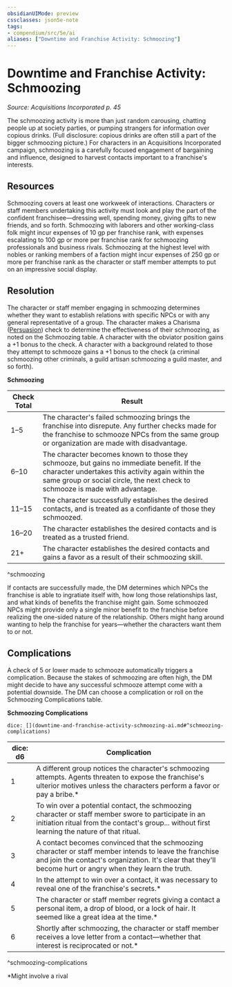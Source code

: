 ```yaml
---
obsidianUIMode: preview
cssclasses: json5e-note
tags:
- compendium/src/5e/ai
aliases: ["Downtime and Franchise Activity: Schmoozing"]
---
```

# Downtime and Franchise Activity: Schmoozing
*Source: Acquisitions Incorporated p. 45* 

The schmoozing activity is more than just random carousing, chatting people up at society parties, or pumping strangers for information over copious drinks. (Full disclosure: copious drinks are often still a part of the bigger schmoozing picture.) For characters in an Acquisitions Incorporated campaign, schmoozing is a carefully focused engagement of bargaining and influence, designed to harvest contacts important to a franchise's interests.

## Resources

Schmoozing covers at least one workweek of interactions. Characters or staff members undertaking this activity must look and play the part of the confident franchisee—dressing well, spending money, giving gifts to new friends, and so forth. Schmoozing with laborers and other working-class folk might incur expenses of 10 gp per franchise rank, with expenses escalating to 100 gp or more per franchise rank for schmoozing professionals and business rivals. Schmoozing at the highest level with nobles or ranking members of a faction might incur expenses of 250 gp or more per franchise rank as the character or staff member attempts to put on an impressive social display.

## Resolution

The character or staff member engaging in schmoozing determines whether they want to establish relations with specific NPCs or with any general representative of a group. The character makes a Charisma ([Persuasion](/Systems/5e/rules/skills.md#Persuasion)) check to determine the effectiveness of their schmoozing, as noted on the Schmoozing table. A character with the obviator position gains a +1 bonus to the check. A character with a background related to those they attempt to schmooze gains a +1 bonus to the check (a criminal schmoozing other criminals, a guild artisan schmoozing a guild master, and so forth).

**Schmoozing**

| Check Total | Result |
|-------------|--------|
| 1–5 | The character's failed schmoozing brings the franchise into disrepute. Any further checks made for the franchise to schmooze NPCs from the same group or organization are made with disadvantage. |
| 6–10 | The character becomes known to those they schmooze, but gains no immediate benefit. If the character undertakes this activity again within the same group or social circle, the next check to schmooze is made with advantage. |
| 11–15 | The character successfully establishes the desired contacts, and is treated as a confidante of those they schmoozed. |
| 16–20 | The character establishes the desired contacts and is treated as a trusted friend. |
| 21+ | The character establishes the desired contacts and gains a favor as a result of their schmoozing skill. |
^schmoozing

If contacts are successfully made, the DM determines which NPCs the franchise is able to ingratiate itself with, how long those relationships last, and what kinds of benefits the franchise might gain. Some schmoozed NPCs might provide only a single minor benefit to the franchise before realizing the one-sided nature of the relationship. Others might hang around wanting to help the franchise for years—whether the characters want them to or not.

## Complications

A check of 5 or lower made to schmooze automatically triggers a complication. Because the stakes of schmoozing are often high, the DM might decide to have any successful schmooze attempt come with a potential downside. The DM can choose a complication or roll on the Schmoozing Complications table.

**Schmoozing Complications**

`dice: [](downtime-and-franchise-activity-schmoozing-ai.md#^schmoozing-complications)`

| dice: d6 | Complication |
|----------|--------------|
| 1 | A different group notices the character's schmoozing attempts. Agents threaten to expose the franchise's ulterior motives unless the characters perform a favor or pay a bribe.* |
| 2 | To win over a potential contact, the schmoozing character or staff member swore to participate in an initiation ritual from the contact's group... without first learning the nature of that ritual. |
| 3 | A contact becomes convinced that the schmoozing character or staff member intends to leave the franchise and join the contact's organization. It's clear that they'll become hurt or angry when they learn the truth. |
| 4 | In the attempt to win over a contact, it was necessary to reveal one of the franchise's secrets.* |
| 5 | The character or staff member regrets giving a contact a personal item, a drop of blood, or a lock of hair. It seemed like a great idea at the time.* |
| 6 | Shortly after schmoozing, the character or staff member receives a love letter from a contact—whether that interest is reciprocated or not.* |
^schmoozing-complications

*Might involve a rival